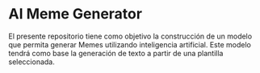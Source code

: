 # AI Meme Generator

El presente repositorio tiene como objetivo la construcción de un modelo que permita generar Memes utilizando inteligencia artificial. Este modelo tendrá como base la generación de texto a partir de una plantilla seleccionada. 